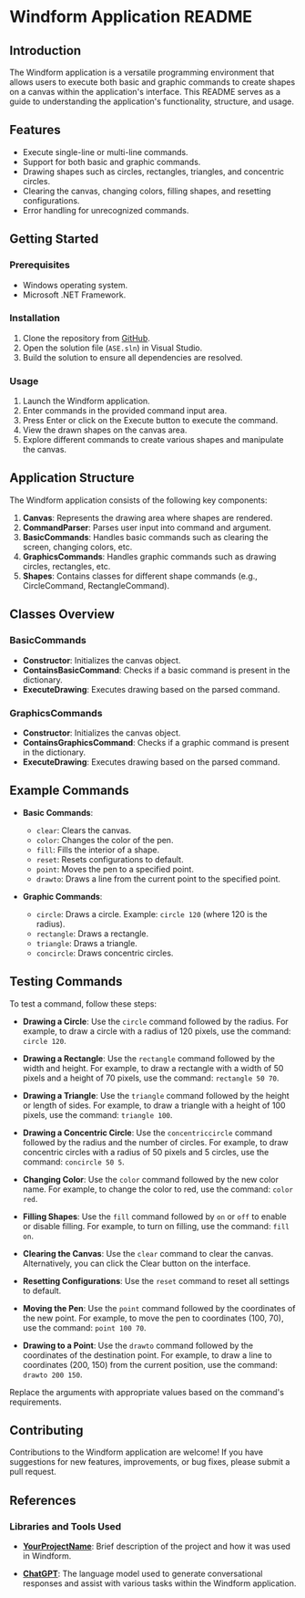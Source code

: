 # Windform Application README

## Introduction

The Windform application is a versatile programming environment that allows users to execute both basic and graphic commands to create shapes on a canvas within the application's interface. This README serves as a guide to understanding the application's functionality, structure, and usage.

## Features

- Execute single-line or multi-line commands.
- Support for both basic and graphic commands.
- Drawing shapes such as circles, rectangles, triangles, and concentric circles.
- Clearing the canvas, changing colors, filling shapes, and resetting configurations.
- Error handling for unrecognized commands.

## Getting Started

### Prerequisites

- Windows operating system.
- Microsoft .NET Framework.

### Installation

1. Clone the repository from [GitHub](https://github.com/usifizzy/ASE_Reassessment).
2. Open the solution file (`ASE.sln`) in Visual Studio.
3. Build the solution to ensure all dependencies are resolved.

### Usage

1. Launch the Windform application.
2. Enter commands in the provided command input area.
3. Press Enter or click on the Execute button to execute the command.
4. View the drawn shapes on the canvas area.
5. Explore different commands to create various shapes and manipulate the canvas.

## Application Structure

The Windform application consists of the following key components:

1. **Canvas**: Represents the drawing area where shapes are rendered.
2. **CommandParser**: Parses user input into command and argument.
3. **BasicCommands**: Handles basic commands such as clearing the screen, changing colors, etc.
4. **GraphicsCommands**: Handles graphic commands such as drawing circles, rectangles, etc.
5. **Shapes**: Contains classes for different shape commands (e.g., CircleCommand, RectangleCommand).

## Classes Overview

### BasicCommands

- **Constructor**: Initializes the canvas object.
- **ContainsBasicCommand**: Checks if a basic command is present in the dictionary.
- **ExecuteDrawing**: Executes drawing based on the parsed command.

### GraphicsCommands

- **Constructor**: Initializes the canvas object.
- **ContainsGraphicsCommand**: Checks if a graphic command is present in the dictionary.
- **ExecuteDrawing**: Executes drawing based on the parsed command.

## Example Commands

- **Basic Commands**:
  - `clear`: Clears the canvas.
  - `color`: Changes the color of the pen.
  - `fill`: Fills the interior of a shape.
  - `reset`: Resets configurations to default.
  - `point`: Moves the pen to a specified point.
  - `drawto`: Draws a line from the current point to the specified point.

- **Graphic Commands**:
  - `circle`: Draws a circle. Example: `circle 120` (where 120 is the radius).
  - `rectangle`: Draws a rectangle.
  - `triangle`: Draws a triangle.
  - `concircle`: Draws concentric circles.

## Testing Commands

To test a command, follow these steps:

- **Drawing a Circle**: Use the `circle` command followed by the radius. For example, to draw a circle with a radius of 120 pixels, use the command: `circle 120`.

- **Drawing a Rectangle**: Use the `rectangle` command followed by the width and height. For example, to draw a rectangle with a width of 50 pixels and a height of 70 pixels, use the command: `rectangle 50 70`.

- **Drawing a Triangle**: Use the `triangle` command followed by the height or length of sides. For example, to draw a triangle with a height of 100 pixels, use the command: `triangle 100`.

- **Drawing a Concentric Circle**: Use the `concentriccircle` command followed by the radius and the number of circles. For example, to draw concentric circles with a radius of 50 pixels and 5 circles, use the command: `concircle 50 5`.

- **Changing Color**: Use the `color` command followed by the new color name. For example, to change the color to red, use the command: `color red`.

- **Filling Shapes**: Use the `fill` command followed by `on` or `off` to enable or disable filling. For example, to turn on filling, use the command: `fill on`.

- **Clearing the Canvas**: Use the `clear` command to clear the canvas. Alternatively, you can click the Clear button on the interface.

- **Resetting Configurations**: Use the `reset` command to reset all settings to default.

- **Moving the Pen**: Use the `point` command followed by the coordinates of the new point. For example, to move the pen to coordinates (100, 70), use the command: `point 100 70`.

- **Drawing to a Point**: Use the `drawto` command followed by the coordinates of the destination point. For example, to draw a line to coordinates (200, 150) from the current position, use the command: `drawto 200 150`.

Replace the arguments with appropriate values based on the command's requirements.


## Contributing

Contributions to the Windform application are welcome! If you have suggestions for new features, improvements, or bug fixes, please submit a pull request.

## References

### Libraries and Tools Used

- **[YourProjectName](https://github.com/your/repository)**: Brief description of the project and how it was used in Windform.

- **[ChatGPT](https://openai.com/gpt)**: The language model used to generate conversational responses and assist with various tasks within the Windform application.

